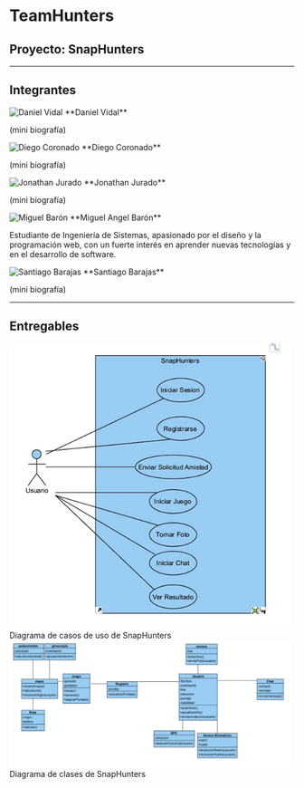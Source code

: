 # TeamHunters

## Proyecto: SnapHunters

---

## Integrantes

<img src="ruta/a/la/foto1.jpg" alt="Daniel Vidal" width="250px">  
**Daniel Vidal**

(mini biografía)

<img src="ruta/a/la/foto1.jpg" alt="Diego Coronado" width="250px">  
**Diego Coronado**

(mini biografía)

<img src="//" alt="Jonathan Jurado">  
**Jonathan Jurado**

(mini biografía)

<img src="Fotos de los TeamHunters/Miguel Barón.jpg" alt="Miguel Barón" width="250px">  
**Miguel Angel Barón**

Estudiante de Ingeniería de Sistemas, apasionado por el diseño y la programación web, con un fuerte interés en aprender nuevas tecnologías y en el desarrollo de software.

<img src="ruta/a/la/foto1.jpg" alt="Santiago Barajas" width="250px">  
**Santiago Barajas**

(mini biografía)

---

## Entregables

<img src="Diagramas/Diagrama de casos de uso.jpg" alt="Diagrama de casos de uso" width="500px">  
Diagrama de casos de uso de SnapHunters

<img src="Diagramas/Diagrama de clases.jpg" alt="Diagrama de clases" width="500px">  
Diagrama de clases de SnapHunters
